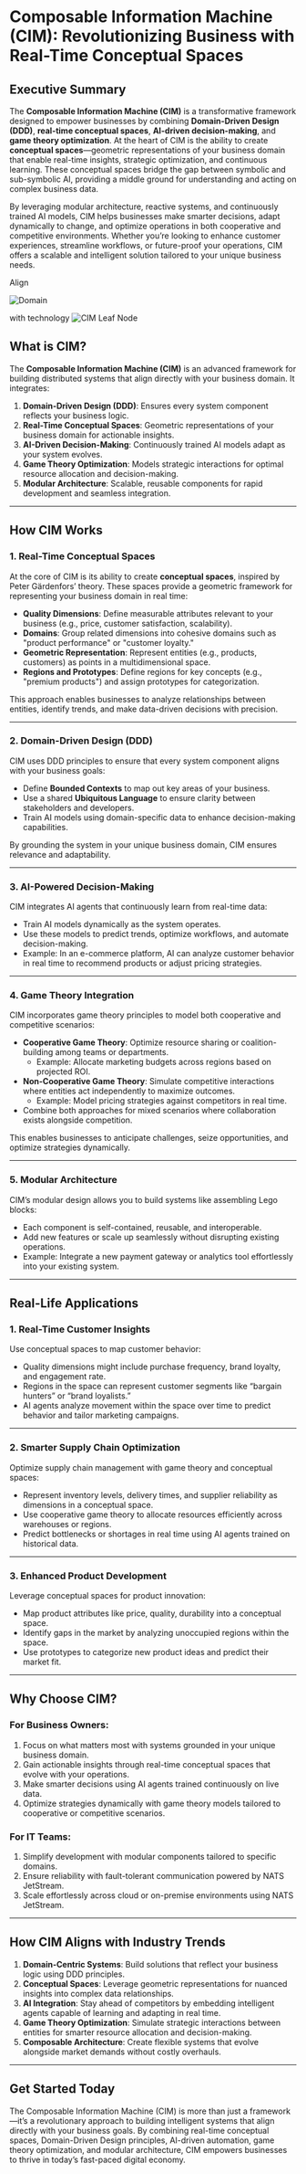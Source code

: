 # **Composable Information Machine (CIM): Revolutionizing Business with Real-Time Conceptual Spaces**

## **Executive Summary**
The **Composable Information Machine (CIM)** is a transformative framework designed to empower businesses by combining **Domain-Driven Design (DDD)**, **real-time conceptual spaces**, **AI-driven decision-making**, and **game theory optimization**. At the heart of CIM is the ability to create **conceptual spaces**—geometric representations of your business domain that enable real-time insights, strategic optimization, and continuous learning. These conceptual spaces bridge the gap between symbolic and sub-symbolic AI, providing a middle ground for understanding and acting on complex business data.

By leveraging modular architecture, reactive systems, and continuously trained AI models, CIM helps businesses make smarter decisions, adapt dynamically to change, and optimize operations in both cooperative and competitive environments. Whether you’re looking to enhance customer experiences, streamline workflows, or future-proof your operations, CIM offers a scalable and intelligent solution tailored to your unique business needs.

Align

![Domain](./Domain.svg)


with technology
![CIM Leaf Node](./CIM-Leaf.svg)


## **What is CIM?**

The **Composable Information Machine (CIM)** is an advanced framework for building distributed systems that align directly with your business domain. It integrates:
1. **Domain-Driven Design (DDD)**: Ensures every system component reflects your business logic.
2. **Real-Time Conceptual Spaces**: Geometric representations of your business domain for actionable insights.
3. **AI-Driven Decision-Making**: Continuously trained AI models adapt as your system evolves.
4. **Game Theory Optimization**: Models strategic interactions for optimal resource allocation and decision-making.
5. **Modular Architecture**: Scalable, reusable components for rapid development and seamless integration.

---

## **How CIM Works**

### **1. Real-Time Conceptual Spaces**
At the core of CIM is its ability to create **conceptual spaces**, inspired by Peter Gärdenfors’ theory. These spaces provide a geometric framework for representing your business domain in real time:
- **Quality Dimensions**: Define measurable attributes relevant to your business (e.g., price, customer satisfaction, scalability).
- **Domains**: Group related dimensions into cohesive domains such as "product performance" or "customer loyalty."
- **Geometric Representation**: Represent entities (e.g., products, customers) as points in a multidimensional space.
- **Regions and Prototypes**: Define regions for key concepts (e.g., "premium products") and assign prototypes for categorization.

This approach enables businesses to analyze relationships between entities, identify trends, and make data-driven decisions with precision.

---

### **2. Domain-Driven Design (DDD)**
CIM uses DDD principles to ensure that every system component aligns with your business goals:
- Define **Bounded Contexts** to map out key areas of your business.
- Use a shared **Ubiquitous Language** to ensure clarity between stakeholders and developers.
- Train AI models using domain-specific data to enhance decision-making capabilities.

By grounding the system in your unique business domain, CIM ensures relevance and adaptability.

---

### **3. AI-Powered Decision-Making**
CIM integrates AI agents that continuously learn from real-time data:
- Train AI models dynamically as the system operates.
- Use these models to predict trends, optimize workflows, and automate decision-making.
- Example: In an e-commerce platform, AI can analyze customer behavior in real time to recommend products or adjust pricing strategies.

---

### **4. Game Theory Integration**
CIM incorporates game theory principles to model both cooperative and competitive scenarios:
- **Cooperative Game Theory**: Optimize resource sharing or coalition-building among teams or departments.
  - Example: Allocate marketing budgets across regions based on projected ROI.
- **Non-Cooperative Game Theory**: Simulate competitive interactions where entities act independently to maximize outcomes.
  - Example: Model pricing strategies against competitors in real time.
- Combine both approaches for mixed scenarios where collaboration exists alongside competition.

This enables businesses to anticipate challenges, seize opportunities, and optimize strategies dynamically.

---

### **5. Modular Architecture**
CIM’s modular design allows you to build systems like assembling Lego blocks:
- Each component is self-contained, reusable, and interoperable.
- Add new features or scale up seamlessly without disrupting existing operations.
- Example: Integrate a new payment gateway or analytics tool effortlessly into your existing system.

---

## **Real-Life Applications**

### **1. Real-Time Customer Insights**
Use conceptual spaces to map customer behavior:
- Quality dimensions might include purchase frequency, brand loyalty, and engagement rate.
- Regions in the space can represent customer segments like “bargain hunters” or “brand loyalists.”
- AI agents analyze movement within the space over time to predict behavior and tailor marketing campaigns.

---

### **2. Smarter Supply Chain Optimization**
Optimize supply chain management with game theory and conceptual spaces:
- Represent inventory levels, delivery times, and supplier reliability as dimensions in a conceptual space.
- Use cooperative game theory to allocate resources efficiently across warehouses or regions.
- Predict bottlenecks or shortages in real time using AI agents trained on historical data.

---

### **3. Enhanced Product Development**
Leverage conceptual spaces for product innovation:
- Map product attributes like price, quality, durability into a conceptual space.
- Identify gaps in the market by analyzing unoccupied regions within the space.
- Use prototypes to categorize new product ideas and predict their market fit.

---

## **Why Choose CIM?**

### For Business Owners:
1. Focus on what matters most with systems grounded in your unique business domain.
2. Gain actionable insights through real-time conceptual spaces that evolve with your operations.
3. Make smarter decisions using AI agents trained continuously on live data.
4. Optimize strategies dynamically with game theory models tailored to cooperative or competitive scenarios.

### For IT Teams:
1. Simplify development with modular components tailored to specific domains.
2. Ensure reliability with fault-tolerant communication powered by NATS JetStream.
3. Scale effortlessly across cloud or on-premise environments using NATS JetStream.

---

## **How CIM Aligns with Industry Trends**

1. **Domain-Centric Systems**: Build solutions that reflect your business logic using DDD principles.
2. **Conceptual Spaces**: Leverage geometric representations for nuanced insights into complex data relationships.
3. **AI Integration**: Stay ahead of competitors by embedding intelligent agents capable of learning and adapting in real time.
4. **Game Theory Optimization**: Simulate strategic interactions between entities for smarter resource allocation and decision-making.
5. **Composable Architecture**: Create flexible systems that evolve alongside market demands without costly overhauls.

---

## **Get Started Today**

The Composable Information Machine (CIM) is more than just a framework—it’s a revolutionary approach to building intelligent systems that align directly with your business goals. By combining real-time conceptual spaces, Domain-Driven Design principles, AI-driven automation, game theory optimization, and modular architecture, CIM empowers businesses to thrive in today’s fast-paced digital economy.